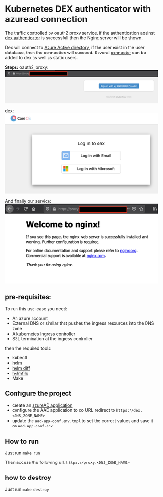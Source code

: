 # Kubernetes DEX authenticator with azuread connection

The traffic controlled by [oauth2 proxy](https://github.com/oauth2-proxy/oauth2-proxy) service, if the authentication against [dex authenticator](https://github.com/dexidp/dex) is successfull then the Nginx server will be shown.

Dex will connect to [Azure Active directory](https://azure.microsoft.com/en-us/services/active-directory/), if the user exist in the user database, then the connection will succeed.
Several [connector](https://github.com/dexidp/dex#connectors) can be added to dex as well as static users.


**Steps:**
oauth2_proxy:
![oauth2 proxy](./imgs/oauth2.png)

dex:
![dex](./imgs/dex.png)

And finally our service:
![nginx](./imgs/nginx.png)

## pre-requisites:
To run this use-case you need:
- An azure account
- External DNS or similar that pushes the ingress resources into the DNS zone
- A kubernetes Ingress controller
- SSL termination at the ingress controller

then the required tools:
- kubectl
- [helm](https://helm.sh)
- [helm diff](https://github.com/databus23/helm-diff)
- [helmfile](https://github.com/roboll/helmfile)
- Make

## Configure the project
- create an [azureAD application](https://docs.pivotal.io/p-identity/1-11/azure-oidc/config-azure.html)
- configure the AAD application to do URL redirect to `https://dex.<DNS_ZONE_NAME>`
- update the `aad-app-conf.env.tmpl` to set the correct values and save it as `aad-app-conf.env`

## How to run
Just run `make run`

Then access the following url: `https://proxy.<DNS_ZONE_NAME>`

## how to destroy
Just run `make destroy`